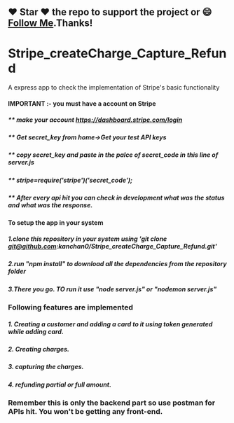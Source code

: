 ##### 
## :heart: Star :heart: the repo to support the project or :smile:[Follow Me](https://github.com/kanchan0).Thanks!

# Stripe_createCharge_Capture_Refund
A express app to check the implementation of Stripe's basic functionality

#### IMPORTANT :- you must have a account on Stripe
#####  ** make your account https://dashboard.stripe.com/login
#####  ** Get secret_key from home->Get your test API keys
#####  ** copy secret_key and paste in the palce of secret_code in this line of server.js
#####  ** stripe=require('stripe')('secret_code');
#####  ** After every api hit you can check in development what was the status and what was the response.

#### To setup the app in your system
##### 1.clone this repository in your system using 'git clone git@github.com:kanchan0/Stripe_createCharge_Capture_Refund.git'
##### 2.run "npm install" to download all the dependencies from the repository folder
##### 3.There you go. TO run it use "node server.js" or "nodemon server.js"

### Following features are implemented
##### 1. Creating a customer and adding a card to it using token generated while adding card.
##### 2. Creating charges.
##### 3. capturing the charges.
##### 4. refunding partial or full amount.

### Remember this is only the backend part so use postman for APIs hit. You won't be getting any front-end.
